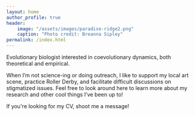 ```yaml
---
layout: home
author_profile: true
header:
    image: "/assets/images/paradise-ridge2.png"
    caption: "Photo credit: Breanna Sipley"
permalink: /index.html
---
```


Evolutionary biologist interested in coevolutionary dynamics, both theoretical and empirical. 

When I’m not science-ing or doing outreach, I like to support my local art scene, practice Roller Derby, and facilitate difficult discussions on stigmatized issues. Feel free to look around here to learn more about my research and other cool things I’ve been up to!

If you're looking for my CV, shoot me a message!